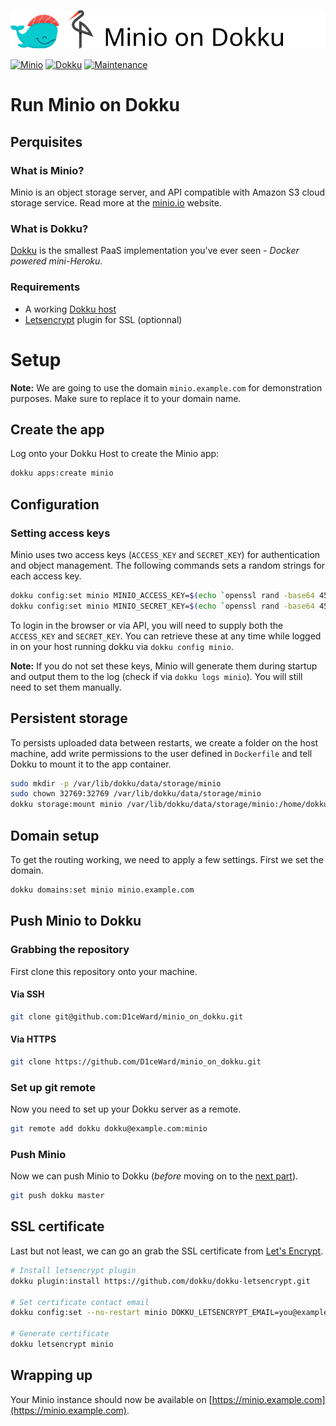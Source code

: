 ![](.github/images/repo_header.png)

[![Minio](https://img.shields.io/badge/Minio-27/10/2020-blue.svg)](https://github.com/minio/minio/releases/tag/RELEASE.2020-10-27T04-03-55Z)
[![Dokku](https://img.shields.io/badge/Dokku-Repo-blue.svg)](https://github.com/dokku/dokku)
[![Maintenance](https://img.shields.io/badge/Maintained%3F-yes-green.svg)](https://github.com/D1ceWard/minio_on_dokku/graphs/commit-activity)
# Run Minio on Dokku

## Perquisites

### What is Minio?

Minio is an object storage server, and API compatible with Amazon S3 cloud
storage service. Read more at the [minio.io](https://www.minio.io/) website.

### What is Dokku?

[Dokku](http://dokku.viewdocs.io/dokku/) is the smallest PaaS implementation
you've ever seen - _Docker powered mini-Heroku_.

### Requirements
* A working [Dokku host](http://dokku.viewdocs.io/dokku/getting-started/installation/)
* [Letsencrypt](https://github.com/dokku/dokku-letsencrypt) plugin for SSL (optionnal)

# Setup

**Note:** We are going to use the domain `minio.example.com` for demonstration
purposes. Make sure to replace it to your domain name.

## Create the app
Log onto your Dokku Host to create the Minio app:

```bash
dokku apps:create minio
```

## Configuration

### Setting access keys

Minio uses two access keys (`ACCESS_KEY` and `SECRET_KEY`) for authentication
and object management. The following commands sets a random strings for each
access key.

```bash
dokku config:set minio MINIO_ACCESS_KEY=$(echo `openssl rand -base64 45` | tr -d \=+ | cut -c 1-20)
dokku config:set minio MINIO_SECRET_KEY=$(echo `openssl rand -base64 45` | tr -d \=+ | cut -c 1-32)
```

To login in the browser or via API, you will need to supply both the
`ACCESS_KEY` and `SECRET_KEY`. You can retrieve these at any time while logged
in on your host running dokku via `dokku config minio`.

**Note:** If you do not set these keys, Minio will generate them during startup
and output them to the log (check if via `dokku logs minio`). You will still
need to set them manually.


## Persistent storage

To persists uploaded data between restarts, we create a folder on the host
machine, add write permissions to the user defined in `Dockerfile` and tell
Dokku to mount it to the app container.

```bash
sudo mkdir -p /var/lib/dokku/data/storage/minio
sudo chown 32769:32769 /var/lib/dokku/data/storage/minio
dokku storage:mount minio /var/lib/dokku/data/storage/minio:/home/dokku/data
```

## Domain setup

To get the routing working, we need to apply a few settings. First we set
the domain.

```bash
dokku domains:set minio minio.example.com
```

## Push Minio to Dokku

### Grabbing the repository

First clone this repository onto your machine.

#### Via SSH

```bash
git clone git@github.com:D1ceWard/minio_on_dokku.git
```

#### Via HTTPS

```bash
git clone https://github.com/D1ceWard/minio_on_dokku.git
```

### Set up git remote

Now you need to set up your Dokku server as a remote.

```bash
git remote add dokku dokku@example.com:minio
```

### Push Minio

Now we can push Minio to Dokku (_before_ moving on to the [next part](#domain-and-ssl-certificate)).

```bash
git push dokku master
```

## SSL certificate

Last but not least, we can go an grab the SSL certificate from [Let's
Encrypt](https://letsencrypt.org/).

```bash
# Install letsencrypt plugin
dokku plugin:install https://github.com/dokku/dokku-letsencrypt.git

# Set certificate contact email
dokku config:set --no-restart minio DOKKU_LETSENCRYPT_EMAIL=you@example.com

# Generate certificate
dokku letsencrypt minio
```

## Wrapping up

Your Minio instance should now be available on [https://minio.example.com](https://minio.example.com).
